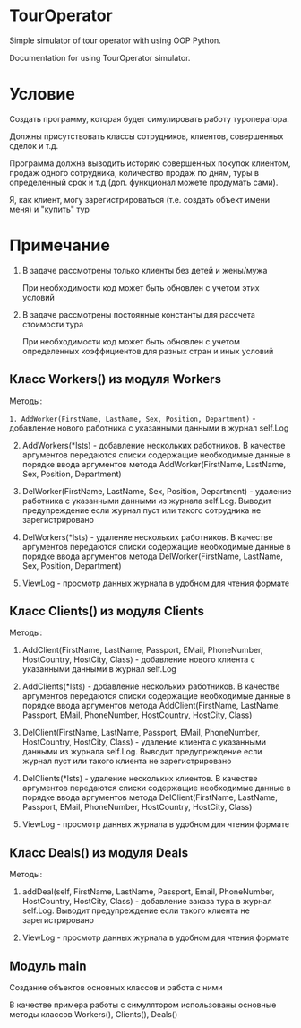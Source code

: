 # TourOperator
Simple simulator of tour operator with using OOP Python.

Documentation for using TourOperator simulator.

# Условие

Создать программу, которая будет симулировать работу туроператора.

Должны присутствовать классы сотрудников, клиентов, совершенных сделок и т.д.

Программа должна выводить историю совершенных покупок клиентом, продаж одного сотрудника, количество продаж по дням, туры в определенный срок и т.д.(доп. функционал можете продумать сами).

Я, как клиент, могу зарегистрироваться (т.е. создать объект имени меня) и "купить" тур


# Примечание

1. В задаче рассмотрены только клиенты без детей и жены/мужа

   При необходимости код может быть обновлен с учетом этих условий

2. В задаче рассмотрены постоянные константы для рассчета стоимости тура

   При необходимости код может быть обновлен с учетом определенных коэффициентов для разных стран и иных условий

## Класс Workers() из модуля Workers

Методы:

`1. AddWorker(FirstName, LastName, Sex, Position, Department)` - добавление нового работника с указанными данными в журнал self.Log

2. AddWorkers(*lsts) - добавление нескольких работников. В качестве аргументов передаются списки содержащие необходимые данные в порядке ввода аргументов метода AddWorker(FirstName, LastName, Sex, Position, Department)

3. DelWorker(FirstName, LastName, Sex, Position, Department) - удаление работника с указанными данными из журнала self.Log. Выводит предупреждение если журнал пуст или такого сотрудника не зарегистрировано

4. DelWorkers(*lsts) - удаление нескольких работников. В качестве аргументов передаются списки содержащие необходимые данные в порядке ввода аргументов метода DelWorker(FirstName, LastName, Sex, Position, Department)

5. ViewLog - просмотр данных журнала в удобном для чтения формате

## Класс Clients() из модуля Clients
Методы:

1. AddClient(FirstName, LastName, Passport, EMail, PhoneNumber, HostCountry, HostCity, Class) - добавление нового клиента с указанными данными в журнал self.Log

2. AddClients(*lsts) - добавление нескольких работников. В качестве аргументов передаются списки содержащие необходимые данные в порядке ввода аргументов метода AddClient(FirstName, LastName, Passport, EMail, PhoneNumber, HostCountry, HostCity, Class)

3. DelClient(FirstName, LastName, Passport, EMail, PhoneNumber, HostCountry, HostCity, Class) - удаление клиента с указанными данными из журнала self.Log. Выводит предупреждение если журнал пуст или такого клиента не зарегистрировано

4. DelClients(*lsts) - удаление нескольких клиентов. В качестве аргументов передаются списки содержащие необходимые данные в порядке ввода аргументов метода DelClient(FirstName, LastName, Passport, EMail, PhoneNumber, HostCountry, HostCity, Class)

5. ViewLog - просмотр данных журнала в удобном для чтения формате

## Класс Deals() из модуля Deals

Методы:

1. addDeal(self, FirstName, LastName, Passport, Email, PhoneNumber, HostCountry, HostCity, Class) - добавление заказа тура в журнал self.Log. Выводит предупреждение если такого клиента не зарегистрировано

2. ViewLog - просмотр данных журнала в удобном для чтения формате

## Модуль main 

Создание объектов основных классов и работа с ними

В качестве примера работы с симулятором использованы основные методы классов Workers(), Clients(), Deals()
